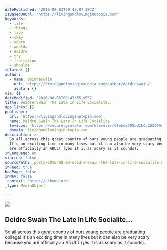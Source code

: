 ```yaml
---
datePublished: '2016-08-03T09:48:07.182Z'
isBasedOnUrl: 'https://livingandlovinginutopia.com'
keywords:
  - life
  - things
  - live
  - okay
  - scary
  - woulda
  - deidre
  - try
  - fruitation
  - shoulda
related: []
author:
  - name: deidreswain
    url: 'https://livingandlovinginutopia.com/author/deidreswain/'
    avatar: {}
via: {}
dateModified: '2016-08-03T09:47:55.655Z'
title: Deidre Swain The Late In Life Socialite...
app_links: []
publisher:
  url: 'https://livingandlovinginutopia.com'
  name: Deidre Swain The Late In Life Socialite...
  favicon: 'https://secure.gravatar.com/blavatar/d9abda595bd2b0c292050a5c56d09566?s=16'
  domain: livingandlovinginutopia.com
description: >-
  So all across this great country of ours young people are graduating college!
  It's an exciting time in many lives but it can also be very scary because you
  are officially an ADULT (yes it is as scary as it sounds).
inLanguage: en
starred: false
sourcePath: _posts/2016-08-03-deidre-swain-the-late-in-life-socialite.md
inFeed: true
hasPage: false
inNav: false
_context: 'http://schema.org'
_type: MediaObject

---
```

<article style=""><img src="https://imgflo.herokuapp.com/graph/vahj1ThiexotieMo/baae9fd5fbb9b0fd4b8a41bb36a15a82/noop?input=https%3A%2F%2Fsecure.gravatar.com%2Fblavatar%2Fd9abda595bd2b0c292050a5c56d09566%3Fs%3D200%26ts%3D1470216177" /><h1>Deidre Swain The Late In Life Socialite...</h1><p>So all across this great country of ours young people are graduating college! It's an exciting time in many lives but it can also be very scary because you are officially an ADULT (yes it is as scary as it sounds).</p></article>